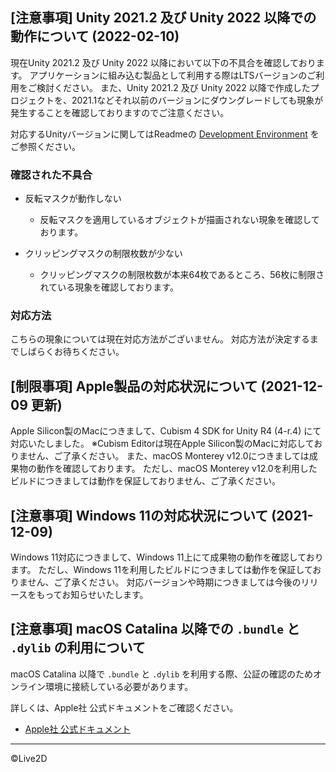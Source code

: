 ## [注意事項] Unity 2021.2 及び Unity 2022 以降での動作について (2022-02-10)

現在Unity 2021.2 及び Unity 2022 以降において以下の不具合を確認しております。
アプリケーションに組み込む製品として利用する際はLTSバージョンのご利用をご検討ください。
また、Unity 2021.2 及び Unity 2022 以降で作成したプロジェクトを、2021.1などそれ以前のバージョンにダウングレードしても現象が発生することを確認しておりますのでご注意ください。

対応するUnityバージョンに関してはReadmeの [Development Environment](README.md#development-environment) をご参照ください。

### 確認された不具合

* 反転マスクが動作しない

  * 反転マスクを適用しているオブジェクトが描画されない現象を確認しております。

* クリッピングマスクの制限枚数が少ない

  * クリッピングマスクの制限枚数が本来64枚であるところ、56枚に制限されている現象を確認しております。

### 対応方法

こちらの現象については現在対応方法がございません。
対応方法が決定するまでしばらくお待ちください。


## [制限事項] Apple製品の対応状況について (2021-12-09 更新)

Apple Silicon製のMacにつきまして、Cubism 4 SDK for Unity R4 (4-r.4) にて対応いたしました。
※Cubism Editorは現在Apple Silicon製のMacに対応しておりません、ご了承ください。
また、macOS Monterey v12.0につきましては成果物の動作を確認しております。
ただし、macOS Monterey v12.0を利用したビルドにつきましては動作を保証しておりません、ご了承ください。


## [注意事項] Windows 11の対応状況について (2021-12-09)

Windows 11対応につきまして、Windows 11上にて成果物の動作を確認しております。
ただし、Windows 11を利用したビルドにつきましては動作を保証しておりません、ご了承ください。
対応バージョンや時期につきましては今後のリリースをもってお知らせいたします。


## [注意事項] macOS Catalina 以降での `.bundle` と `.dylib` の利用について

macOS Catalina 以降で `.bundle` と `.dylib` を利用する際、公証の確認のためオンライン環境に接続している必要があります。

詳しくは、Apple社 公式ドキュメントをご確認ください。

* [Apple社 公式ドキュメント](https://developer.apple.com/documentation/security/notarizing_your_app_before_distribution)
---

©Live2D
